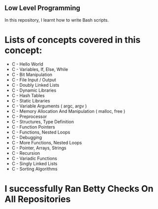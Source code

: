 ## Low Level Programming
In this repository, I learnt how to write Bash scripts.

# Lists of concepts covered in this concept:
+ C - Hello World
+ C - Variables, If, Else, While
+ C - Bit Manipulation
+ C - File Input / Output
+ C - Doubly Linked Lists
+ C - Dynamic Libraries
+ C - Hash Tables
+ C - Static Libraries
+ C - Variable Arguments ( argc, argv )
+ C - Memory Allocation And Manipulation ( malloc, free )
+ C - Preprocessor
+ C - Structures, Type Definition
+ C - Function Pointers
+ C - Functions, Nested Loops
+ C - Debugging
+ C - More Functions, Nested Loops
+ C - Pointer, Arrays, Strings
+ C - Recursion
+ C - Variadic Functions
+ C - Singly Linked Lists
+ C - Sorting Algorithms

 # I successfully Ran Betty Checks On All Repositories 


